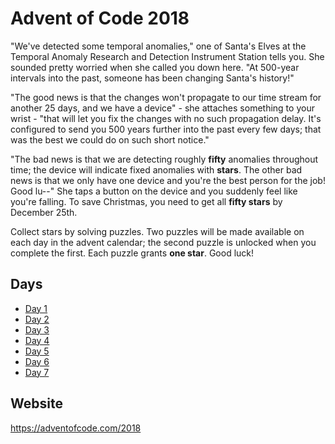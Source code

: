 # Advent of Code 2018

"We've detected some temporal anomalies," one of Santa's Elves at the Temporal Anomaly Research and Detection Instrument Station tells you. She sounded pretty worried when she called you down here. "At 500-year intervals into the past, someone has been changing Santa's history!"

"The good news is that the changes won't propagate to our time stream for another 25 days, and we have a device" - she attaches something to your wrist - "that will let you fix the changes with no such propagation delay. It's configured to send you 500 years further into the past every few days; that was the best we could do on such short notice."

"The bad news is that we are detecting roughly **fifty** anomalies throughout time; the device will indicate fixed anomalies with **stars**. The other bad news is that we only have one device and you're the best person for the job! Good lu--" She taps a button on the device and you suddenly feel like you're falling. To save Christmas, you need to get all **fifty stars** by December 25th.

Collect stars by solving puzzles. Two puzzles will be made available on each day in the advent calendar; the second puzzle is unlocked when you complete the first. Each puzzle grants **one star**. Good luck!

## Days

- [Day 1](day-1/)
- [Day 2](day-2/)
- [Day 3](day-3/)
- [Day 4](day-4/)
- [Day 5](day-5/)
- [Day 6](day-6/)
- [Day 7](day-7/)  

## Website
https://adventofcode.com/2018
